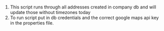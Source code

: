 #

1. This script runs through all addresses created in company db and will update those without timezones today
2. To run script put in db credentials and the correct google maps api key in the properties file.
```
